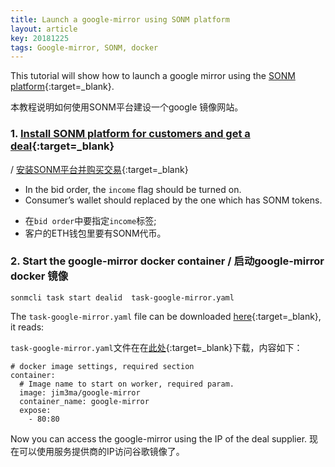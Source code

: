 ```yaml
---
title: Launch a google-mirror using SONM platform
layout: article
key: 20181225
tags: Google-mirror, SONM, docker
---
```


This tutorial  will show how to launch a google mirror using the [SONM platform](https://docs.sonm.com/){:target=_blank}.

本教程说明如何使用SONM平台建设一个google 镜像网站。
<!--more-->

### 1. [Install SONM platform for customers and get a deal](https://sonmwalker.github.io/2018/12/12/sonm-intro.html){:target=_blank}
/ [安装SONM平台并购买交易](https://sonmwalker.github.io/2018/12/12/sonm-intro.html){:target=_blank}

>
- In the bid order, the `income` flag should be turned on.
- Consumer’s wallet should replaced by the one which has SONM tokens.

>
- 在`bid order`中要指定`income`标签;
- 客户的ETH钱包里要有SONM代币。

### 2. Start the google-mirror docker container / 启动google-mirror docker 镜像

`sonmcli task start dealid  task-google-mirror.yaml`

The `task-google-mirror.yaml` file can be downloaded [here](https://github.com/sonmwalker/ss/blob/master/sonm/task-google-mirror.yaml){:target=_blank}, it reads:

`task-google-mirror.yaml`文件在在[此处](https://github.com/sonmwalker/ss/blob/master/sonm/task-google-mirror.yaml){:target=_blank}下载，内容如下：

```
# docker image settings, required section
container:
  # Image name to start on worker, required param.
  image: jim3ma/google-mirror
  container_name: google-mirror
  expose:
    - 80:80
```



Now you can access the google-mirror using the IP of the deal supplier.
现在可以使用服务提供商的IP访问谷歌镜像了。



